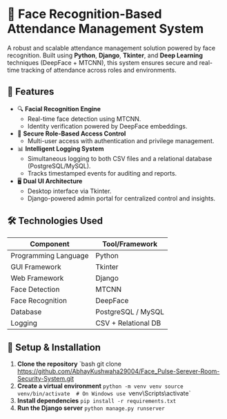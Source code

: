 # 🧠 Face Recognition-Based Attendance Management System

A robust and scalable attendance management solution powered by face recognition. Built using **Python**, **Django**, **Tkinter**, and **Deep Learning** techniques (DeepFace + MTCNN), this system ensures secure and real-time tracking of attendance across roles and environments.

## 📌 Features

- 🔍 **Facial Recognition Engine**
  - Real-time face detection using MTCNN.
  - Identity verification powered by DeepFace embeddings.
- 🔐 **Secure Role-Based Access Control**
  - Multi-user access with authentication and privilege management.
- 📊 **Intelligent Logging System**
  - Simultaneous logging to both CSV files and a relational database (PostgreSQL/MySQL).
  - Tracks timestamped events for auditing and reports.
- 🖥️ **Dual UI Architecture**
  - Desktop interface via Tkinter.
  - Django-powered admin portal for centralized control and insights.

## 🛠️ Technologies Used

| Component            | Tool/Framework        |
|----------------------|-----------------------|
| Programming Language | Python                |
| GUI Framework        | Tkinter               |
| Web Framework        | Django                |
| Face Detection       | MTCNN                 |
| Face Recognition     | DeepFace              |
| Database             | PostgreSQL / MySQL    |
| Logging              | CSV + Relational DB   |

## 🚀 Setup & Installation

1. **Clone the repository**
   `bash
   git clone https://github.com/AbhayKushwaha29004/Face_Pulse-Serever-Room-Security-System.git
2. **Create a virtual environment**
  `python -m venv venv
   source venv/bin/activate  # On Windows use `venv\Scripts\activate`
3. **Install dependencies**
`pip install -r requirements.txt`
4. **Run the Django server**
`python manage.py runserver`
